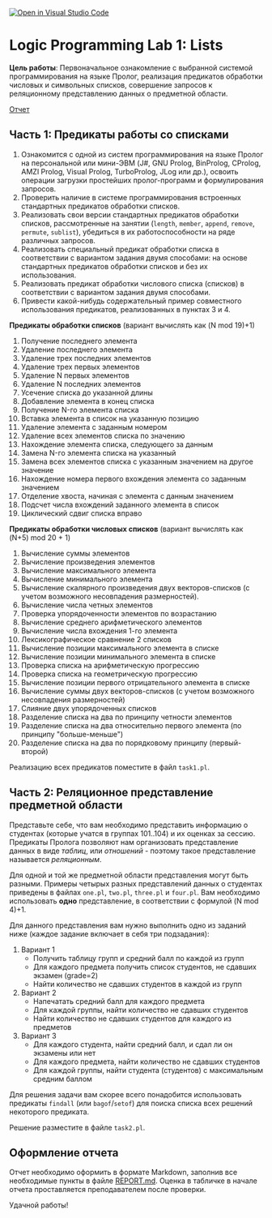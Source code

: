 [![Open in Visual Studio Code](https://classroom.github.com/assets/open-in-vscode-c66648af7eb3fe8bc4f294546bfd86ef473780cde1dea487d3c4ff354943c9ae.svg)](https://classroom.github.com/online_ide?assignment_repo_id=8607193&assignment_repo_type=AssignmentRepo)
# Logic Programming Lab 1: Lists

**Цель работы**: Первоначальное ознакомление с выбранной системой программирования на языке Пролог, реализация предикатов обработки числовых и символьных списков, совершение запросов к реляционному представлению данных о предметной области.

[Отчет](REPORT.md)

## Часть 1: Предикаты работы со списками

1. Ознакомится с одной из систем программирования на языке Пролог на персональной или мини-ЭВМ (J#, GNU Prolog, BinProlog, CProlog, AMZI Prolog, Visual Prolog, TurboProlog, JLog или др.), освоить операции загрузки простейших пролог-программ и формулирования запросов. 
2. Проверить наличие в системе программирования встроенных стандартных предикатов обработки списков. 
3. Реализовать свои версии стандартных предикатов обработки списков, рассмотренные на занятии (`length`, `member`, `append`, `remove`, `permute`, `sublist`), убедиться в их работоспособности на ряде различных запросов. 
4. Реализовать специальный предикат обработки списка в соответствии с вариантом задания двумя способами: на основе стандартных предикатов обработки списков и без их использования.
5. Реализовать предикат обработки числового списка (списков) в соответствии с вариантом задания двумя способами.
6. Привести какой-нибудь содержательный пример совместного использования предикатов, реализованных в пунктах 3 и 4.

**Предикаты обработки списков** (вариант вычислять как (N mod 19)+1)
1. Получение последнего элемента 
2. Удаление последнего элемента 
3. Удаление трех последних элементов 
4. Удаление трех первых элементов 
5. Удаление N первых элементов 
6. Удаление N последних элементов 
7. Усечение списка до указанной длины 
8. Добавление элемента в конец списка 
9. Получение N-го элемента списка 
10. Вставка элемента в список на указанную позицию 
11. Удаление элемента с заданным номером 
12. Удаление всех элементов списка по значению 
13. Нахождение элемента списка, следующего за данным 
14. Замена N-го элемента списка на указанный 
15. Замена всех элементов списка с указанным значением на другое значение 
16. Нахождение номера первого вхождения элемента со заданным значением 
17. Отделение хвоста, начиная с элемента с данным значением
18. Подсчет числа вхождений заданного элемента в список 
19. Циклический сдвиг списка вправо

**Предикаты обработки числовых списков** (вариант вычислять как (N+5) mod 20 + 1)
1. Вычисление суммы элементов 
2. Вычисление произведения элементов 
3. Вычисление максимального элемента 
4. Вычисление минимального элемента 
5. Вычисление скалярного произведения двух векторов-списков (с учетом возможного несовпадения размерностей). 
6. Вычисление числа четных элементов 
7. Проверка упорядоченности элементов по возрастанию 
8. Вычисление среднего арифметического элементов 
9. Вычисление числа вхождения 1-го элемента 
10. Лексикографическое сравнение 2 списков 
11. Вычисление позиции максимального элемента в списке 
12. Вычисление позиции минимального элемента в списке 
13. Проверка списка на арифметическую прогрессию 
14. Проверка списка на геометрическую прогрессию 
15. Вычисление позиции первого отрицательного элемента в списке 
16. Вычисление суммы двух векторов-списков (с учетом возможного несовпадения размерностей) 
17. Слияние двух упорядоченных списков 
18. Разделение списка на два по принципу четности элементов 
19. Разделение списка на два относительно первого элемента (по принципу "больше-меньше") 
20. Разделение списка на два по порядковому принципу (первый-второй)

Реализацию всех предикатов поместите в файл `task1.pl`.

## Часть 2: Реляционное представление предметной области

Представьте себе, что вам необходимо представить информацию о студентах (которые учатся в группах 101..104) и их оценках за сессию. Предикаты Пролога
позволяют нам организовать представление данных в виде *таблиц*, или *отношений* - поэтому такое представление называется *реляционным*.

Для одной и той же предметной области представления могут быть разными. Примеры четырых разных представлений данных о студентах приведены в файлах `one.pl`, `two.pl`, `three.pl` и `four.pl`. Вам необходимо использовать **одно** представление, в соответствии с формулой (N mod 4)+1. 

Для данного представления вам нужно выполнить одно из заданий ниже (каждое задание включает в себя три подзадания):

 1. Вариант 1
    - Получить таблицу групп и средний балл по каждой из групп
    - Для каждого предмета получить список студентов, не сдавших экзамен (grade=2)
    - Найти количество не сдавших студентов в каждой из групп
 2. Вариант 2
    - Напечатать средний балл для каждого предмета
    - Для каждой группы, найти количество не сдавших студентов 
    - Найти количество не сдавших студентов для каждого из предметов
 3. Вариант 3
    - Для каждого студента, найти средний балл, и сдал ли он экзамены или нет
    - Для каждого предмета, найти количество не сдавших студентов
    - Для каждой группы, найти студента (студентов) с максимальным средним баллом

Для решения задачи вам скорее всего понадобится использовать предикаты `findall` (или `bagof`/`setof`) для поиска списка всех решений некоторого 
предиката.

Решение разместите в файле `task2.pl`. 

## Оформление отчета

Отчет необходимо оформить в формате Markdown, заполнив все необходимые пункты в файле [REPORT.md](REPORT.md). Оценка в табличке в начале отчета проставляется 
преподавателем после проверки. 

Удачной работы!
